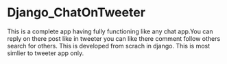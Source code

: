 # Django_ChatOnTweeter
This is a complete app having fully functioning like any chat app.You can reply on there post like in tweeter you can like there comment follow others search for others. This is developed from scrach in django. This is most simlier to tweeter app only.
